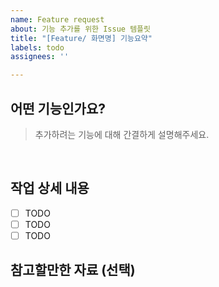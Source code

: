 ```yaml
---
name: Feature request
about: 기능 추가를 위한 Issue 템플릿
title: "[Feature/ 화면명] 기능요약"
labels: todo
assignees: ''

---
```


## 어떤 기능인가요?
> 추가하려는 기능에 대해 간결하게 설명해주세요.
<br/>


## 작업 상세 내용
- [ ] TODO
- [ ] TODO
- [ ] TODO

## 참고할만한 자료 (선택)
<br/>
